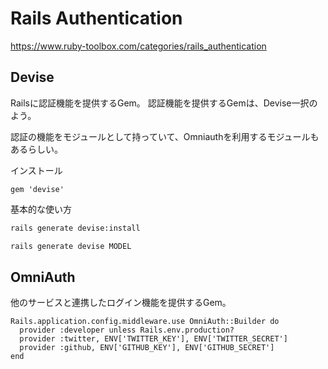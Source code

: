 # Rails Authentication

https://www.ruby-toolbox.com/categories/rails_authentication

## Devise

Railsに認証機能を提供するGem。
認証機能を提供するGemは、Devise一択のよう。


認証の機能をモジュールとして持っていて、Omniauthを利用するモジュールもあるらしい。


インストール
```Gemfile
gem 'devise'
```

基本的な使い方
```bash
rails generate devise:install

rails generate devise MODEL
```


## OmniAuth

他のサービスと連携したログイン機能を提供するGem。


```
Rails.application.config.middleware.use OmniAuth::Builder do
  provider :developer unless Rails.env.production?
  provider :twitter, ENV['TWITTER_KEY'], ENV['TWITTER_SECRET']
  provider :github, ENV['GITHUB_KEY'], ENV['GITHUB_SECRET']
end
```












